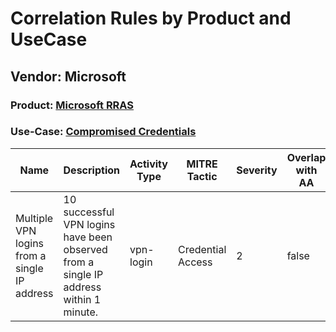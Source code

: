 Correlation Rules by Product and UseCase
========================================
Vendor: Microsoft
-----------------
### Product: [Microsoft RRAS](../ds_microsoft_microsoft_rras.md)
### Use-Case: [Compromised Credentials](../../../../UseCases/uc_compromised_credentials.md)

| Name    | Description    | Activity Type | MITRE Tactic      | Severity | Overlap with AA |
| ---- | ---- | ---- | ---- | -------- | ---- |
| Multiple VPN logins from a single IP address | 10 successful VPN logins have been observed from a single IP address within 1 minute. | vpn-login     | Credential Access | 2        | false    |